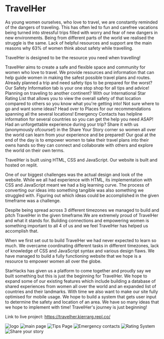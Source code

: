 # TravelHer
As young women ourselves, who love to travel, we are constantly reminded of the dangers of traveling. This has often led to fun and carefree vacations being turned into stressful trips filled with worry and fear of new dangers in new environments. Being from different parts of the world we realised the struggle is the same. Lack of helpful resources and support are the main reasons why 63% of women think about safety while travelling.

TravelHer is designed to be the resource you need when travelling!

TravelHer aims to create a safe and flexible space and community for women who love to travel. We provide resources and information that can help guide women in making the safest possible travel plans and routes. Already planned a trip and need safety tips to be prepared for the worst? Our Safety Information tab is your one stop shop for all tips and advice! Planning on traveling to another continent? With our International Star Rating List that allows you to view the overall safety of that location compared to others so you know what you're getting into! Not sure where to go and want some ideas? Head over to Places for our recommendations spanning all the several locations! Emergency Contacts has helpline information for several countries so you can get the help you need ASAP! Had an unforgettable experience during your trip? Share it with us (anonymously ofcourse!) in the Share Your Story corner so women all over the world can learn from your experience and be prepared! Our goal at the end of the day is to empower women to take their travel plans into their owns hands so they can connect and collaborate with others and explore the world on their own terms.

TravelHer is built using HTML, CSS and JavaScript. Our website is built and hosted on replit.

One of our biggest challenges was the actual design and look of the website. While we all had experience with HTML, its implementation with CSS and JavaScript meant we had a big learning curve. The process of converting our ideas into something tangible was also something we struggled with. Figuring out which ideas could be accomplished in the given timeframe was a challenge.

Despite being spread across 3 different timezones we managed to build and pitch TravelHer in the given timeframe.We are extremely proud of TravelHer and what it stands for. Building connections and empowering women is something important to all 4 of us and we feel TravelHer has helped us accomplish that.

When we first set out to build TravelHer we had never expected to learn so much. We overcame coordinating different tasks in different timezones, lack of knowledge of CSS and JavaScript syntax and various design flaws. We have managed to build a fully functioning website that we hope is a resource to empower women all over the globe.

StarHacks has given us a platform to come together and proudly say we built something but this is just the beginning for TravelHer. We hope to expand some of our existing features which include building a database of shared experiences from women all over the world and an expanded list of countries and their landmarks. With time we also want to make our site fully optimised for mobile usage. We hope to build a system that gets user input to determine the safety and location of an area. We have so many ideas that we hope to implement with time! TravelHer's journey is just beginning!

Link to live project: https://travelher.kierrarg.repl.co/


![logo](https://user-images.githubusercontent.com/64074709/150712699-10d4a6d1-132b-48d6-875f-b1c6cbdc1a8e.png)
![main page](https://user-images.githubusercontent.com/64074709/150712728-f62e740e-a326-44f0-a794-295261327647.png)
![Tips Page](https://user-images.githubusercontent.com/64074709/150712776-0ea52b5e-ee02-4f29-9adc-7650682227f4.png)
![Emergency contacts](https://user-images.githubusercontent.com/64074709/150712783-e5b938ce-5e1c-465e-83c1-0aa24348cff0.png)
![Rating System](https://user-images.githubusercontent.com/64074709/150712795-8f6c348f-d6a1-479e-bf02-41a3a944dfef.png)
![Share your story](https://user-images.githubusercontent.com/64074709/150712802-b27d0fd6-4ae2-4036-b19d-ea5f4a9e4ce9.png)
